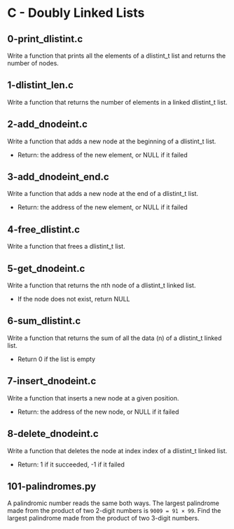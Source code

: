 # C - Doubly Linked Lists

## 0-print_dlistint.c
Write a function that prints all the elements of a dlistint_t list and returns the number of nodes.

## 1-dlistint_len.c
Write a function that returns the number of elements in a linked dlistint_t list.

## 2-add_dnodeint.c
Write a function that adds a new node at the beginning of a dlistint_t list.
- Return: the address of the new element, or NULL if it failed

## 3-add_dnodeint_end.c
Write a function that adds a new node at the end of a dlistint_t list.
- Return: the address of the new element, or NULL if it failed

## 4-free_dlistint.c
Write a function that frees a dlistint_t list.

## 5-get_dnodeint.c
Write a function that returns the nth node of a dlistint_t linked list.
- If the node does not exist, return NULL

## 6-sum_dlistint.c
Write a function that returns the sum of all the data (n) of a dlistint_t linked list.
- Return 0 if the list is empty

## 7-insert_dnodeint.c
Write a function that inserts a new node at a given position.
- Return: the address of the new node, or NULL if it failed

## 8-delete_dnodeint.c
Write a function that deletes the node at index index of a dlistint_t linked list.
- Return: 1 if it succeeded, -1 if it failed

## 101-palindromes.py
A palindromic number reads the same both ways. The largest palindrome made from the product of two 2-digit numbers is `9009 = 91 × 99`.
Find the largest palindrome made from the product of two 3-digit numbers.
